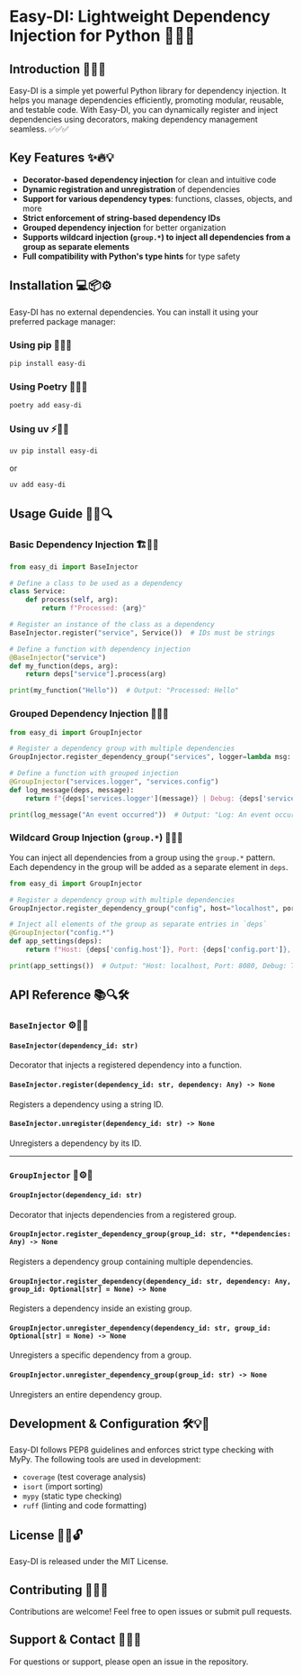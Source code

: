 # Easy-DI: Lightweight Dependency Injection for Python 🚀🚀🚀

## Introduction 🎯🔧📌

Easy-DI is a simple yet powerful Python library for dependency injection. It helps you manage dependencies efficiently, promoting modular, reusable, and testable code. With Easy-DI, you can dynamically register and inject dependencies using decorators, making dependency management seamless. ✅✅✅

## Key Features ✨🔥💡

- **Decorator-based dependency injection** for clean and intuitive code
- **Dynamic registration and unregistration** of dependencies
- **Support for various dependency types**: functions, classes, objects, and more
- **Strict enforcement of string-based dependency IDs**
- **Grouped dependency injection** for better organization
- **Supports wildcard injection (`group.*`) to inject all dependencies from a group as separate elements**
- **Full compatibility with Python's type hints** for type safety

## Installation 💻📦⚙️

Easy-DI has no external dependencies. You can install it using your preferred package manager:

### Using pip 🐍📌✅
```sh
pip install easy-di
```

### Using Poetry 🎼📌✅
```sh
poetry add easy-di
```

### Using uv ⚡📌✅
```sh
uv pip install easy-di
```
or
```sh
uv add easy-di
```

## Usage Guide 📝🚀🔍

### Basic Dependency Injection 🏗️🔄🎯

```python
from easy_di import BaseInjector

# Define a class to be used as a dependency
class Service:
    def process(self, arg):
        return f"Processed: {arg}"

# Register an instance of the class as a dependency
BaseInjector.register("service", Service())  # IDs must be strings

# Define a function with dependency injection
@BaseInjector("service")
def my_function(deps, arg):
    return deps["service"].process(arg)

print(my_function("Hello"))  # Output: "Processed: Hello"
```

### Grouped Dependency Injection 🎯🔗📌

```python
from easy_di import GroupInjector

# Register a dependency group with multiple dependencies
GroupInjector.register_dependency_group("services", logger=lambda msg: f"Log: {msg}", config={"debug": True})

# Define a function with grouped injection
@GroupInjector("services.logger", "services.config")
def log_message(deps, message):
    return f"{deps['services.logger'](message)} | Debug: {deps['services.config']['debug']}"

print(log_message("An event occurred"))  # Output: "Log: An event occurred | Debug: True"
```

### Wildcard Group Injection (`group.*`) 🎯✨🔧

You can inject all dependencies from a group using the `group.*` pattern. Each dependency in the group will be added as a separate element in `deps`.

```python
from easy_di import GroupInjector

# Register a dependency group with multiple dependencies
GroupInjector.register_dependency_group("config", host="localhost", port=8080, debug=True)

# Inject all elements of the group as separate entries in `deps`
@GroupInjector("config.*")
def app_settings(deps):
    return f"Host: {deps['config.host']}, Port: {deps['config.port']}, Debug: {deps['config.debug']}"

print(app_settings())  # Output: "Host: localhost, Port: 8080, Debug: True"
```

## API Reference 📚🔍🛠️

### `BaseInjector` ⚙️🔄📌

#### `BaseInjector(dependency_id: str)`
Decorator that injects a registered dependency into a function.

#### `BaseInjector.register(dependency_id: str, dependency: Any) -> None`
Registers a dependency using a string ID.

#### `BaseInjector.unregister(dependency_id: str) -> None`
Unregisters a dependency by its ID.

---

### `GroupInjector` 🔗⚙️📌

#### `GroupInjector(dependency_id: str)`
Decorator that injects dependencies from a registered group.

#### `GroupInjector.register_dependency_group(group_id: str, **dependencies: Any) -> None`
Registers a dependency group containing multiple dependencies.

#### `GroupInjector.register_dependency(dependency_id: str, dependency: Any, group_id: Optional[str] = None) -> None`
Registers a dependency inside an existing group.

#### `GroupInjector.unregister_dependency(dependency_id: str, group_id: Optional[str] = None) -> None`
Unregisters a specific dependency from a group.

#### `GroupInjector.unregister_dependency_group(group_id: str) -> None`
Unregisters an entire dependency group.

## Development & Configuration 🛠️💡🔧

Easy-DI follows PEP8 guidelines and enforces strict type checking with MyPy. The following tools are used in development:

- `coverage` (test coverage analysis)
- `isort` (import sorting)
- `mypy` (static type checking)
- `ruff` (linting and code formatting)

## License 📜✅🔓

Easy-DI is released under the MIT License.

## Contributing 🤝📢📌

Contributions are welcome! Feel free to open issues or submit pull requests.

## Support & Contact 📩💬📌

For questions or support, please open an issue in the repository.

